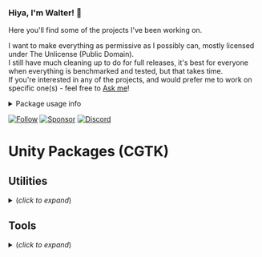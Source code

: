 ### Hiya, I'm Walter! 👋

Here you'll find some of the projects I've been working on. 

I want to make everything as permissive as I possibly can, mostly licensed under The Unlicense (Public Domain). <br>
I still have much cleaning up to do for full releases, it's best for everyone when everything is benchmarked and tested, but that takes time.  <br>
If you're interested in any of the projects, and would prefer me to work on specific one(s) - feel free to [Ask me](https://github.com/Walter-Hulsebos/Walter-Hulsebos/discussions)!

<details>
  <summary>Package usage info</summary>

  If you're using code of mine, please give it a little **Star** 🌟 on GitHub, it'll show me it's being used.
  <br> 
  User count is among the most important factors for deciding what projects I'll work on.

</details>

[![Follow](https://img.shields.io/twitter/follow/Lockyaw?color=006992&label=Twitter&logo=Twitter&logoColor=FFFFFF&style=for-the-badge)](https://twitter.com/Lockyaw)
[![Sponsor](https://img.shields.io/github/sponsors/Walter-Hulsebos?color=EDAE49&label=Sponsor&logo=ko-fi&logoColor=FFFFFF&style=for-the-badge)](https://ko-fi.com/walterhulsebos)
[![Discord](https://img.shields.io/discord/763171539763462144?color=D1495B&logo=discord&logoColor=FFFFFF&style=for-the-badge)](https://discord.gg/S9wHQ96)

# Unity Packages (CGTK)

## Utilities
<details>
<summary> (<i>click to expand</i>) </summary>

### Singletons
![GitHub package.json version](https://img.shields.io/github/package-json/v/Walter-Hulsebos/Utilities.Singletons?color=12261E&logo=github&style=flat-square)

A set of easy to use, explicit Singletons.

[![](https://raw.githubusercontent.com/Walter-Hulsebos/Walter-Hulsebos/stable/pics/Utilities.Singletons.png)](https://github.com/Walter-Hulsebos/Utilities.Singleton)

<!--
### Multitons
-->
  
</details>

## Tools
<details>
<summary> (<i>click to expand</i>) </summary>

### Custom-ScriptTemplates

### Custom-MenuLayouts

### Custom-Folders
</details>

<!--
<details>
<summary> <b>Assets</b> </summary>
-->

<!--
[![Stats](https://github-readme-stats.vercel.app/api?username=Walter-Hulsebos&count_private=true&border_color=30363D&bg_color=0D1117&text_color=c9d1d9)](https://github.com/Walter-Hulsebos/github-readme-stats)
-->
